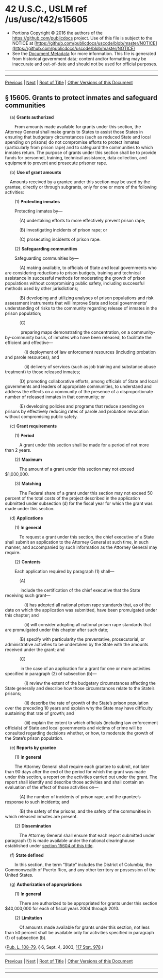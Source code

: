 ---
---

# 42 U.S.C., USLM ref /us/usc/t42/s15605

* Portions Copyright © 2016 the authors of the https://github.com/publicdocs project.
  Use of this file is subject to the NOTICE at [https://github.com/publicdocs/uscode/blob/master/NOTICE](https://github.com/publicdocs/uscode/blob/master/NOTICE)
* See the [Document Metadata](././../../../..//README.md) for more information.
  This file is generated from historical government data; content and/or formatting may be inaccurate and out-of-date and should not be used for official purposes.

----------
----------

[Previous](./../../../..//us/usc/t42/ch147/m__us_usc_t42_s15604.md) | [Next](./../../../..//us/usc/t42/ch147/m__us_usc_t42_s15606.md) | [Root of Title](./../../../../) | [Other Versions of this Document](https://publicdocs.github.io/go/links?ns=uslm&ref=%2Fus%2Fusc%2Ft42%2Fs15605)

## § 15605. Grants to protect inmates and safeguard communities

    (a) __Grants authorized__ 

        From amounts made available for grants under this section, the Attorney General shall make grants to States to assist those States in ensuring that budgetary circumstances (such as reduced State and local spending on prisons) do not compromise efforts to protect inmates (particularly from prison rape) and to safeguard the communities to which inmates return. The purpose of grants under this section shall be to provide funds for personnel, training, technical assistance, data collection, and equipment to prevent and prosecute prisoner rape.

    (b) __Use of grant amounts__ 

    Amounts received by a grantee under this section may be used by the grantee, directly or through subgrants, only for one or more of the following activities:

        (1) __Protecting inmates__ 

        Protecting inmates by—

            (A) undertaking efforts to more effectively prevent prison rape;

            (B) investigating incidents of prison rape; or

            (C) prosecuting incidents of prison rape.

        (2) __Safeguarding communities__ 

        Safeguarding communities by—

            (A) making available, to officials of State and local governments who are considering reductions to prison budgets, training and technical assistance in successful methods for moderating the growth of prison populations without compromising public safety, including successful methods used by other jurisdictions;

            (B) developing and utilizing analyses of prison populations and risk assessment instruments that will improve State and local governments’ understanding of risks to the community regarding release of inmates in the prison population;

            (C)

             preparing maps demonstrating the concentration, on a community-by-community basis, of inmates who have been released, to facilitate the efficient and effective—

                (i) deployment of law enforcement resources (including probation and parole resources); and

                (ii) delivery of services (such as job training and substance abuse treatment) to those released inmates;

            (D) promoting collaborative efforts, among officials of State and local governments and leaders of appropriate communities, to understand and address the effects on a community of the presence of a disproportionate number of released inmates in that community; or

            (E) developing policies and programs that reduce spending on prisons by effectively reducing rates of parole and probation revocation without compromising public safety.

    (c) __Grant requirements__ 

        (1) __Period__ 

            A grant under this section shall be made for a period of not more than 2 years.

        (2) __Maximum__ 

            The amount of a grant under this section may not exceed $1,000,000.

        (3) __Matching__ 

            The Federal share of a grant under this section may not exceed 50 percent of the total costs of the project described in the application submitted under subsection (d) for the fiscal year for which the grant was made under this section.

    (d) __Applications__ 

        (1) __In general__ 

            To request a grant under this section, the chief executive of a State shall submit an application to the Attorney General at such time, in such manner, and accompanied by such information as the Attorney General may require.

        (2) __Contents__ 

        Each application required by paragraph (1) shall—

            (A)

             include the certification of the chief executive that the State receiving such grant—

                (i) has adopted all national prison rape standards that, as of the date on which the application was submitted, have been promulgated under this chapter; and

                (ii) will consider adopting all national prison rape standards that are promulgated under this chapter after such date;

            (B) specify with particularity the preventative, prosecutorial, or administrative activities to be undertaken by the State with the amounts received under the grant; and

            (C)

             in the case of an application for a grant for one or more activities specified in paragraph (2) of subsection (b)—

                (i) review the extent of the budgetary circumstances affecting the State generally and describe how those circumstances relate to the State’s prisons;

                (ii) describe the rate of growth of the State’s prison population over the preceding 10 years and explain why the State may have difficulty sustaining that rate of growth; and

                (iii) explain the extent to which officials (including law enforcement officials) of State and local governments and victims of crime will be consulted regarding decisions whether, or how, to moderate the growth of the State’s prison population.

    (e) __Reports by grantee__ 

        (1) __In general__ 

        The Attorney General shall require each grantee to submit, not later than 90 days after the end of the period for which the grant was made under this section, a report on the activities carried out under the grant. The report shall identify and describe those activities and shall contain an evaluation of the effect of those activities on—

            (A) the number of incidents of prison rape, and the grantee’s response to such incidents; and

            (B) the safety of the prisons, and the safety of the communities in which released inmates are present.

        (2) __Dissemination__ 

            The Attorney General shall ensure that each report submitted under paragraph (1) is made available under the national clearinghouse established under [section 15604 of this title][/us/usc/t42/s15604].

    (f) __State defined__ 

        In this section, the term “State” includes the District of Columbia, the Commonwealth of Puerto Rico, and any other territory or possession of the United States.

    (g) __Authorization of appropriations__ 

        (1) __In general__ 

            There are authorized to be appropriated for grants under this section $40,000,000 for each of fiscal years 2004 through 2010.

        (2) __Limitation__ 

            Of amounts made available for grants under this section, not less than 50 percent shall be available only for activities specified in paragraph (1) of subsection (b).

([Pub. L. 108–79][/us/pl/108/79], § 6, Sept. 4, 2003, [117 Stat. 978][/us/stat/117/978].)

----------

[Previous](./../../../..//us/usc/t42/ch147/m__us_usc_t42_s15604.md) | [Next](./../../../..//us/usc/t42/ch147/m__us_usc_t42_s15606.md) | [Root of Title](./../../../../) | [Other Versions of this Document](https://publicdocs.github.io/go/links?ns=uslm&ref=%2Fus%2Fusc%2Ft42%2Fs15605)

----------
----------

[/us/usc/t42/s15604]: https://publicdocs.github.io/go/links?ns=uslm&ref=%2Fus%2Fusc%2Ft42%2Fs15604
[/us/pl/108/79]: https://publicdocs.github.io/go/links?ns=uslm&ref=%2Fus%2Fpl%2F108%2F79
[/us/stat/117/978]: https://publicdocs.github.io/go/links?ns=uslm&ref=%2Fus%2Fstat%2F117%2F978


